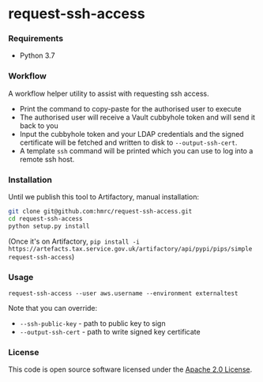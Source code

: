 
# request-ssh-access

### Requirements
- Python 3.7

### Workflow

A workflow helper utility to assist with requesting ssh access.
 
- Print the command to copy-paste for the authorised user to execute
- The authorised user will receive a Vault cubbyhole token and will send it back to you
- Input the cubbyhole token and your LDAP credentials and the signed certificate will be fetched and 
  written to disk to `--output-ssh-cert`.
- A template `ssh` command will be printed which you can use to log into a remote ssh host.

### Installation
Until we publish this tool to Artifactory, manual installation:
```bash
git clone git@github.com:hmrc/request-ssh-access.git
cd request-ssh-access
python setup.py install 
```

(Once it's on Artifactory, `pip install -i https://artefacts.tax.service.gov.uk/artifactory/api/pypi/pips/simple request-ssh-access`)

### Usage

```request-ssh-access --user aws.username --environment externaltest```


Note that you can override:
- `--ssh-public-key` - path to public key to sign
- `--output-ssh-cert` - path to write signed key certificate

### License

This code is open source software licensed under the [Apache 2.0 License]("http://www.apache.org/licenses/LICENSE-2.0.html").
